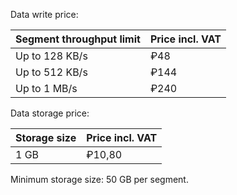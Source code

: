 Data write price:

| Segment throughput limit | Price incl. VAT |
| --- | --- |
| Up to 128 KB/s | ₽48 |
| Up to 512 KB/s | ₽144 |
| Up to 1 MB/s | ₽240 |

Data storage price:

| Storage size | Price incl. VAT |
| --- | --- |
| 1 GB | ₽10,80 |

Minimum storage size: 50 GB per segment.
